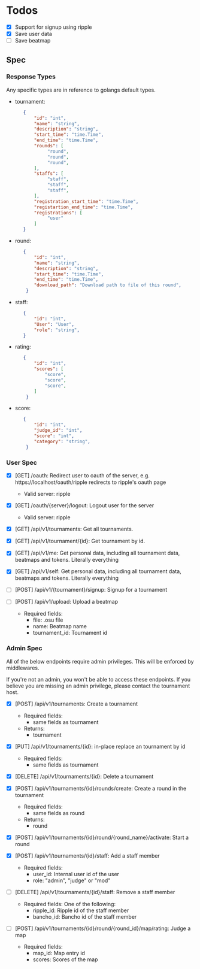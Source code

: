 # Todos

- [x] Support for signup using ripple
- [x] Save user data
- [ ] Save beatmap 

## Spec

### Response Types

Any specific types are in reference to golangs default types.

- tournament:
    ```json
       {
           "id": "int",
           "name": "string",
           "description": "string",
           "start_time": "time.Time",
           "end_time": "time.Time",
           "rounds": [
                "round",
                "round",
                "round",
           ],
           "staffs": [
                "staff",
                "staff",
                "staff",
           ],
           "registration_start_time": "time.Time",
           "registartion_end_time": "time.Time",
           "registrations": [
                "user"
           ]
       }
    ```

- round:
    ```json
       {
           "id": "int",
           "name": "string",
           "description": "string",
           "start_time": "time.Time",
           "end_time": "time.Time",
           "download_path": "Download path to file of this round",
        }
    ```

- staff:
    ```json
       {
           "id": "int",
           "User": "User",
           "role": "string",
       }
    ```

- rating:
    ```json
       {
           "id": "int",
           "scores": [
               "score",
               "score",
               "score",
           ]
        }
    ```

- score:
    ```json
       {
           "id": "int",
           "judge_id": "int",
           "score": "int",
           "category": "string",
        }
    ```

### User Spec

- [x] [GET] /oauth: Redirect user to oauth of the server, e.g. https://localhost/oauth/ripple redirects to ripple's oauth page
  - Valid server: ripple

- [x] [GET] /oauth/{server}/logout: Logout user for the server
  - Valid server: ripple

- [x] [GET] /api/v1/tournaments: Get all tournaments.

- [x] [GET] /api/v1/tournament/{id}: Get tournament by id.

- [x] [GET] /api/v1/me: Get personal data, including all tournament data, beatmaps and tokens. Literally everything

- [x] [GET] /api/v1/self: Get personal data, including all tournament data, beatmaps and tokens. Literally everything

- [ ] [POST] /api/v1/{tournament}/signup: Signup for a tournament

- [ ] [POST] /api/v1/upload: Upload a beatmap
  - Required fields:
    - file: .osu file
    - name: Beatmap name
    - tournament_id: Tournament id

### Admin Spec

All of the below endpoints require admin privileges. This will be enforced by middlewares.

If you're not an admin, you won't be able to access these endpoints. If you believe you are missing an admin privilege, please contact the tournament host.

- [X] [POST] /api/v1/tournaments: Create a tournament
  - Required fields:
    - same fields as tournament
  - Returns:
    - tournament

- [x] [PUT] /api/v1/tournaments/{id}: in-place replace an tournament by id
  - Required fields:
    - same fields as tournament

- [X] [DELETE] /api/v1/tournaments/{id}: Delete a tournament

- [x] [POST] /api/v1/tournaments/{id}/rounds/create: Create a round in the tournament
  - Required fields:
    - same fields as round
  - Returns:
    - round

- [x] [POST] /api/v1/tournaments/{id}/round/{round_name}/activate: Start a round

- [X] [POST] /api/v1/tournaments/{id}/staff: Add a staff member
  - Required fields:
    - user_id: Internal user id of the user
    - role: "admin", "judge" or "mod"

- [ ] [DELETE] /api/v1/tournaments/{id}/staff: Remove a staff member
  - Required fields:
    One of the following:
      - ripple_id: Ripple id of the staff member
      - bancho_id: Bancho id of the staff member

- [ ] [POST] /api/v1/tournaments/{id}/round/{round_id}/map/rating: Judge a map
  - Required fields:
    - map_id: Map entry id
    - scores: Scores of the map


    
